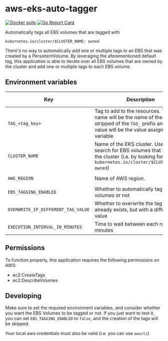 # aws-eks-auto-tagger

[![Docker pulls](https://img.shields.io/docker/pulls/twinproduction/aws-eks-auto-tagger.svg)](https://cloud.docker.com/repository/docker/twinproduction/aws-eks-auto-tagger)
[![Go Report Card](https://goreportcard.com/badge/github.com/TwinProduction/aws-eks-auto-tagger)](https://goreportcard.com/report/github.com/TwinProduction/aws-eks-auto-tagger)


Automatically tags all EBS volumes that are tagged with 

```
kubernetes.io/cluster/$CLUSTER_NAME: owned
```

There's no way to automatically add one or multiple tags to an EBS that was created by a PersistentVolume.
By leveraging the aforementioned default tag, this application is able to iterate over all EBS volumes that are owned by the cluster and add one or multiple tags to each EBS volume.


## Environment variables

| Key                                | Description | Default value |
| ---------------------------------- | ----------- | ------------- |
| `TAG_<tag_key>`                    | Tag to add to the resources. The tag name will be the name of the variable stripped of the `TAG_` prefix and the tag value will be the value assigned to the variable | N/A |
| `CLUSTER_NAME`                     | Name of the EKS cluster. Used to search for EBS volumes that belong to the cluster (i.e. by looking for the tag `kubernetes.io/cluster/$CLUSTER_NAME: owned`) | `""` required |
| `AWS_REGION`                       | Name of AWS region. | `""` required |
| `EBS_TAGGING_ENABLED`              | Whether to automatically tag EBS volumes or not | `true` |
| `OVERWRITE_IF_DIFFERENT_TAG_VALUE` | Whether to overwrite the tag if it already exists, but with a different value | `false` |
| `EXECUTION_INTERVAL_IN_MINUTES`    | Time to wait between each run in minutes | `10` |


## Permissions

To function properly, this application requires the following permissions on AWS:
- ec2:CreateTags
- ec2:DescribeVolumes


## Developing

Make sure to set the required environment variables, and consider whether you want
the EBS Volumes to be tagged or not. 
If you just want to test it, you can set `EBS_TAGGING_ENABLED` to `false`, and the creation of the tags will be skipped.

Your local aws credentials must also be valid (i.e. you can use `awscli`)
